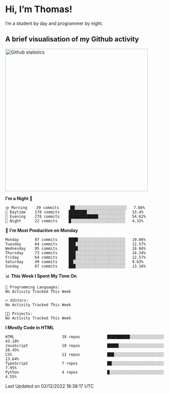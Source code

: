 # Hi, I’m Thomas!
I’m a student by day and programmer by night.

## A brief visualisation of my Github activity

<img title="My Github statistics" alt="Github statistics" width="450px" src="https://github-readme-stats.vercel.app/api?username=thomasrettig&show_icons=true&include_all_commits=true&count_private=true&&hide=issues&theme=tokyonight&border_radius=6px"/>

<!--START_SECTION:waka-->
**I'm a Night 🦉** 

```text
🌞 Morning    39 commits     ██░░░░░░░░░░░░░░░░░░░░░░░   7.66% 
🌆 Daytime    170 commits    ████████░░░░░░░░░░░░░░░░░   33.4% 
🌃 Evening    278 commits    █████████████░░░░░░░░░░░░   54.62% 
🌙 Night      22 commits     █░░░░░░░░░░░░░░░░░░░░░░░░   4.32%

```
📅 **I'm Most Productive on Monday** 

```text
Monday       97 commits     ████░░░░░░░░░░░░░░░░░░░░░   19.06% 
Tuesday      64 commits     ███░░░░░░░░░░░░░░░░░░░░░░   12.57% 
Wednesday    95 commits     ████░░░░░░░░░░░░░░░░░░░░░   18.66% 
Thursday     73 commits     ███░░░░░░░░░░░░░░░░░░░░░░   14.34% 
Friday       64 commits     ███░░░░░░░░░░░░░░░░░░░░░░   12.57% 
Saturday     49 commits     ██░░░░░░░░░░░░░░░░░░░░░░░   9.63% 
Sunday       67 commits     ███░░░░░░░░░░░░░░░░░░░░░░   13.16%

```


📊 **This Week I Spent My Time On** 

```text
💬 Programming Languages: 
No Activity Tracked This Week

🔥 Editors: 
No Activity Tracked This Week

🐱‍💻 Projects: 
No Activity Tracked This Week

```

**I Mostly Code in HTML** 

```text
HTML                     38 repos            ██████████░░░░░░░░░░░░░░░   43.18% 
JavaScript               18 repos            █████░░░░░░░░░░░░░░░░░░░░   20.45% 
CSS                      12 repos            ███░░░░░░░░░░░░░░░░░░░░░░   13.64% 
TypeScript               7 repos             ██░░░░░░░░░░░░░░░░░░░░░░░   7.95% 
Python                   4 repos             █░░░░░░░░░░░░░░░░░░░░░░░░   4.55%

```



 Last Updated on 02/12/2022 18:38:17 UTC
<!--END_SECTION:waka-->
